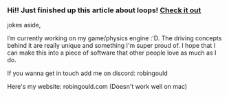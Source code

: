 ### Hi!! Just finished up this article about loops! [Check it out](https://github.com/robingould)

jokes aside,

I’m currently working on my game/physics engine :'D. The driving concepts behind it are really unique and something I'm super proud of. I hope that I can make this into a piece of software that other people love as much as I do. 

If you wanna get in touch add me on discord: robingould

Here's my website: robingould.com
(Doesn't work well on mac)

<!--
**robingould/robingould** is a ✨ _special_ ✨ repository because its `README.md` (this file) appears on your GitHub profile.


I’m currently learning ...
- 👯 I’m looking to collaborate on ...
- 🤔 I’m looking for help with ...
- 💬 Ask me about ...
- 📫 How to reach me: ...
- 😄 Pronouns: ...
- ⚡ Fun fact: ...
-->
